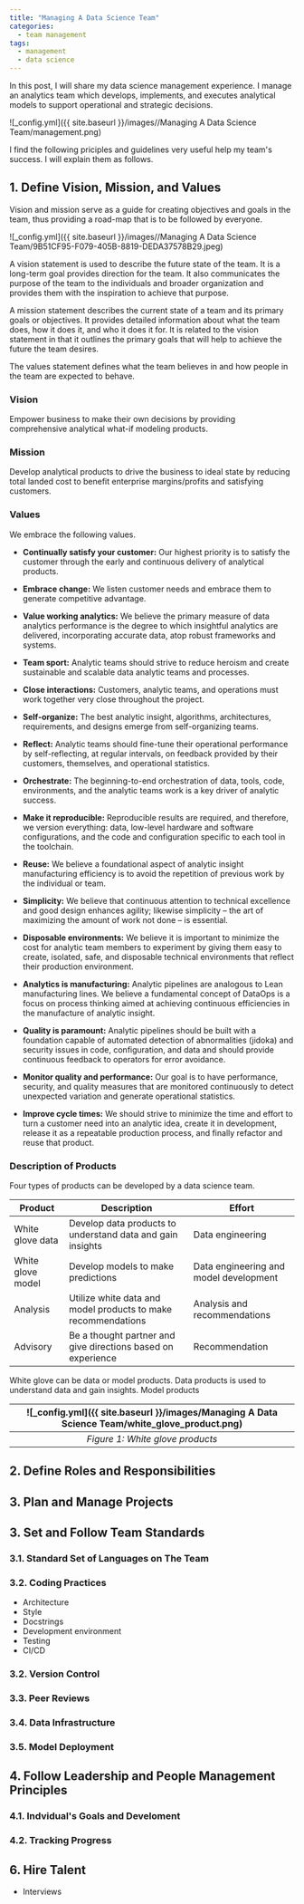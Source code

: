 ```yaml
---
title: "Managing A Data Science Team"
categories:
  - team management
tags:
  - management
  - data science
--- 
```


In this post, I will share my data science management experience. 
I manage an analytics team which 
develops, implements, and executes 
analytical models to support operational and
strategic decisions. 

![_config.yml]({{ site.baseurl }}/images//Managing A Data Science Team/management.png)

I find the following priciples and guidelines very useful help my team's success. 
I will explain them as follows. 

## 1. Define Vision, Mission, and Values

Vision and mission serve as a guide for creating objectives and goals in the team, 
thus providing a road-map that is to be followed by everyone.

![_config.yml]({{ site.baseurl }}/images//Managing A Data Science Team/9B51CF95-F079-405B-8819-DEDA37578B29.jpeg)

A vision statement is used to describe the future state of the team. 
It is a long-term goal provides direction for the team. 
It also communicates the purpose of the team to the individuals 
and broader organization and provides them with the inspiration to achieve that purpose.

A mission statement describes the current state of a team 
and its primary goals or objectives. 
It provides detailed information about what the team does, how it does it, and who it does it for. 
It is related to the vision statement in that it outlines the primary goals that will help to achieve the future the team desires.

The values statement defines what the team believes in and how people in the team are expected to behave.

### Vision

Empower business to make their own decisions by providing
comprehensive analytical what-if modeling products.

### Mission

Develop analytical products to drive the business to ideal state by reducing 
total landed cost to benefit enterprise margins/profits and satisfying customers.

### Values

We embrace the following values.

- **Continually satisfy your customer:** 
Our highest priority is to satisfy the customer through 
the early and continuous delivery of analytical products.

- **Embrace change:** 
We listen customer needs and 
embrace them to generate competitive advantage.

- **Value working analytics:** 
We believe the primary measure of data analytics performance 
is the degree to which insightful analytics are delivered, 
incorporating accurate data, atop robust frameworks and systems.

- **Team sport:** 
Analytic teams should strive to reduce heroism and create sustainable 
and scalable data analytic teams and processes.

- **Close interactions:** 
Customers, analytic teams, and operations 
must work together very close throughout the project.

- **Self-organize:** 
The best analytic insight, algorithms, 
architectures, requirements, and designs emerge from self-organizing teams.

- **Reflect:** 
Analytic teams should fine-tune their operational performance by 
self-reflecting, at regular intervals, on feedback provided by 
their customers, themselves, and operational statistics.

- **Orchestrate:** 
The beginning-to-end orchestration of data, tools, code, 
environments, and the analytic teams work is a key driver of analytic success.

- **Make it reproducible:** 
Reproducible results are required, and therefore, we version everything: 
data, low-level hardware and software configurations, and the code and 
configuration specific to each tool in the toolchain.

- **Reuse:** 
We believe a foundational aspect of analytic insight manufacturing 
efficiency is to avoid the repetition of previous work by the individual or team.

- **Simplicity:** 
We believe that continuous attention to technical excellence and good design 
enhances agility; likewise simplicity – the art of maximizing the amount of 
work not done – is essential.

- **Disposable environments:** 
We believe it is important to minimize the cost for analytic team members 
to experiment by giving them easy to create, isolated, safe, and disposable 
technical environments that reflect their production environment.

- **Analytics is manufacturing:** 
Analytic pipelines are analogous to Lean manufacturing lines. 
We believe a fundamental concept of DataOps is a focus on process thinking 
aimed at achieving continuous efficiencies in the manufacture of analytic insight.

- **Quality is paramount:** 
Analytic pipelines should be built with a foundation capable of automated 
detection of abnormalities (jidoka) and security issues in code, configuration, 
and data and should provide continuous feedback to operators for error avoidance.

- **Monitor quality and performance:** 
Our goal is to have performance, security, and quality measures that 
are monitored continuously to detect unexpected variation and generate 
operational statistics.

- **Improve cycle times:** 
We should strive to minimize the time and effort to turn a customer need 
into an analytic idea, create it in development, release it as a repeatable 
production process, and finally refactor and reuse that product.

### Description of Products

Four types of products can be developed by a data science team. 

| **Product** | **Description** | **Effort**|
|-------|-------|-------|
| White glove data | Develop data products to understand data and gain insights  | Data engineering | 
| White glove model | Develop models to make predictions | Data engineering and model development | 
| Analysis | Utilize white data and model products to make recommendations | Analysis and recommendations | 
| Advisory | Be a thought partner and give directions based on experience | Recommendation |

White glove can be data or model products. Data products is used to understand
data and gain insights. Model products 

| ![_config.yml]({{ site.baseurl }}/images/Managing A Data Science Team/white_glove_product.png) | 
|:--:| 
| *Figure 1: White glove products* |


## 2. Define Roles and Responsibilities

## 3. Plan and Manage Projects

## 3. Set and Follow Team Standards

### 3.1. Standard Set of Languages on The Team

### 3.2. Coding Practices

- Architecture
- Style
- Docstrings
- Development environment
- Testing
- CI/CD

### 3.2. Version Control

### 3.3. Peer Reviews

### 3.4. Data Infrastructure

### 3.5. Model Deployment

## 4. Follow Leadership and People Management Principles

### 4.1. Indvidual's Goals and Develoment
### 4.2. Tracking Progress

## 6. Hire Talent

- Interviews

